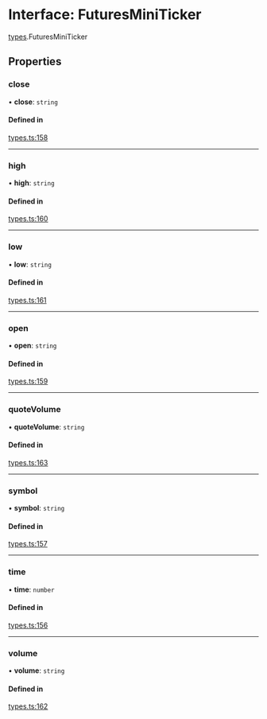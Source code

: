 # Interface: FuturesMiniTicker

[types](../modules/types.md).FuturesMiniTicker

## Properties

### close

• **close**: `string`

#### Defined in

[types.ts:158](https://github.com/Altamoon/altamoon/blob/b1afd68/app/api/types.ts#L158)

___

### high

• **high**: `string`

#### Defined in

[types.ts:160](https://github.com/Altamoon/altamoon/blob/b1afd68/app/api/types.ts#L160)

___

### low

• **low**: `string`

#### Defined in

[types.ts:161](https://github.com/Altamoon/altamoon/blob/b1afd68/app/api/types.ts#L161)

___

### open

• **open**: `string`

#### Defined in

[types.ts:159](https://github.com/Altamoon/altamoon/blob/b1afd68/app/api/types.ts#L159)

___

### quoteVolume

• **quoteVolume**: `string`

#### Defined in

[types.ts:163](https://github.com/Altamoon/altamoon/blob/b1afd68/app/api/types.ts#L163)

___

### symbol

• **symbol**: `string`

#### Defined in

[types.ts:157](https://github.com/Altamoon/altamoon/blob/b1afd68/app/api/types.ts#L157)

___

### time

• **time**: `number`

#### Defined in

[types.ts:156](https://github.com/Altamoon/altamoon/blob/b1afd68/app/api/types.ts#L156)

___

### volume

• **volume**: `string`

#### Defined in

[types.ts:162](https://github.com/Altamoon/altamoon/blob/b1afd68/app/api/types.ts#L162)
